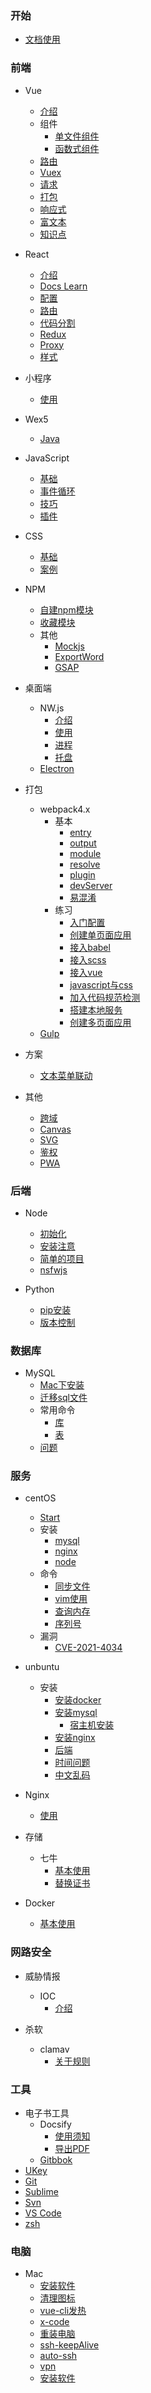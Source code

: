 <h3>开始</h3>

* [文档使用](README.md)


<h3>前端</h3>

* Vue
  * [介绍](view/front-end/frame/vue/vue.md)
  * 组件
    * [单文件组件](view/front-end/frame/vue/component.md)
    * [函数式组件](view/front-end/frame/vue/functional-component.md)
  * [路由](view/front-end/frame/vue/router.md)
  * [Vuex](view/front-end/frame/vue/vuex.md)
  * [请求](view/front-end/frame/vue/api.md)
  * [打包](view/front-end/frame/vue/build.md)
  * [响应式](view/front-end/frame/vue/flexible.md)
  * [富文本](view/front-end/frame/vue/richtext.md)
  * [知识点](view/front-end/frame/vue/knowledge.md)

* React
  * [介绍](view/front-end/frame/react/react.md)
  * [Docs Learn](view/front-end/frame/react/docs-learn.md)
  * [配置](view/front-end/frame/react/config.md)
  * [路由](view/front-end/frame/react/router.md)
  * [代码分割](view/front-end/frame/react/codeSpliting.md)
  * [Redux](view/front-end/frame/react/redux.md)
  * [Proxy](view/front-end/frame/react/proxy.md)
  * [样式](view/front-end/frame/react/style.md)

* 小程序
  * [使用](view/front-end/frame/mini-program.md)

* Wex5
  * [Java](view/front-end/frame/wex5-java.md)

* JavaScript
  * [基础](view/front-end/js/base.md)
  * [事件循环](view/front-end/js/eventLoop.md)
  * [技巧](view/front-end/js/knife.md)
  * [插件](view/front-end/js/plugin.md)

* CSS
  * [基础](view/front-end/css/css-base.md)
  * [案例](view/front-end/css/css-knife.md)

* NPM
  * [自建npm模块](view/front-end/npm/npmModules.md)
  * [收藏模块](view/front-end/npm/useful.md)
  * 其他
    * [Mockjs](view/front-end/npm/other/mock.md)
    * [ExportWord](view/front-end/npm/other/exportWord.md)
    * [GSAP](view/front-end/npm/other/gsap.md)

* 桌面端
  * NW.js
    * [介绍](view/front-end/desktop/nw/README.md)
    * [使用](view/front-end/desktop/nw/useage.md)
    * [进程](view/front-end/desktop/nw/process.md)
    * [托盘](view/front-end/desktop/nw/tray.md)
  * [Electron](view/front-end/desktop/electron.md)

* 打包
  * webpack4.x
    * 基本
      * [entry](view/front-end/pack/webpack/base/entry.md)
      * [output](view/front-end/pack/webpack/base/output.md)
      * [module](view/front-end/pack/webpack/base/module.md)
      * [resolve](view/front-end/pack/webpack/base/resolve.md)
      * [plugin](view/front-end/pack/webpack/base/plugin.md)
      * [devServer](view/front-end/pack/webpack/base/devServer.md)
      * [易混淆](view/front-end/pack/webpack/base/attention.md)
    * 练习
      * [入门配置](view/front-end/pack/webpack/train/start.md)
      * [创建单页面应用](view/front-end/pack/webpack/train/singlePage.md)
      * [接入babel](view/front-end/pack/webpack/train/babelLoader.md)
      * [接入scss](view/front-end/pack/webpack/train/scssLoader.md)
      * [接入vue](view/front-end/pack/webpack/train/vueLoader.md)
      * [javascript与css](view/front-end/pack/webpack/train/splitJsCss.md)
      * [加入代码规范检测](view/front-end/pack/webpack/train/lint.md)
      * [搭建本地服务](view/front-end/pack/webpack/train/localServer.md)
      * [创建多页面应用](view/front-end/pack/webpack/train/multiPage.md)
  * [Gulp](view/front-end/pack/gulp.md)

* 方案
  * [文本菜单联动](view/front-end/plan/fullpageScrollMenu.md)

* 其他
  * [跨域](view/front-end/technique/Proxy.md)
  * [Canvas](view/front-end/technique/canvas.md)
  * [SVG](view/front-end/technique/svg.md)
  * [鉴权](view/front-end/technique/authority.md)
  * [PWA](view/front-end/technique/pwa.md)

<h3>后端</h3>

* Node
  * [初始化](view/back-end/node/init.md)
  * [安装注意](view/back-end/node/npm_install.md)
  * [简单的项目](view/back-end/node/node_project.md)
  * [nsfwjs](view/back-end/node/nsfwjs.md)

* Python
  * [pip安装](view/back-end/python/install.md)
  * [版本控制](view/back-end/python/pyenv.md)


<h3>数据库</h3>

* MySQL
  * [Mac下安装](view/sql/mysql/start.md)
  * [迁移sql文件](view/sql/mysql/moveSql.md)
  * 常用命令
    * [库](view/sql/mysql/database.md)
    * [表](view/sql/mysql/table.md)
  * [问题](view/sql/mysql/qa.md)

<h3>服务</h3>

* centOS
  * [Start](view/service/centos/start.md)
  * 安装
    * [mysql](view/service/centos/mysql.md)
    * [nginx](view/service/centos/nginx.md)
    * [node](view/service/centos/node.md)
  * 命令
    * [同步文件](view/service/centos/syncFile.md)
    * [vim使用](view/service/centos/vim.md)
    * [查询内存](view/service/centos/storage.md)
    * [序列号](view/service/centos/serial-number.md)
  * 漏洞
    * [CVE-2021-4034](view/service/centos/CVE-2021-4034.md)

* unbuntu
  * 安装
    * [安装docker](view/service/ubuntu/Docker.md)
    * [安装mysql](view/service/ubuntu/docker-mysql.md)
      * [宿主机安装](view/service/ubuntu/mysql.md)
    * [安装nginx](view/service/ubuntu/docker-nginx.md)
    * [后端](view/service/ubuntu/docker-backend.md)
    * [时间问题](view/service/ubuntu/date.md)
    * [中文乱码](view/service/ubuntu/cn-q.md)

* Nginx
  * [使用](view/service/nginx.md)

* 存储
  * 七牛
    * [基本使用](view/service/storage/qiniu/qiniu.md)
    * [替换证书](view/service/storage/qiniu/ssl.md)

* Docker
  * [基本使用](view/docker/docker.md)

<h3>网路安全</h3>

* 威胁情报
  * IOC
    * [介绍](view/cyber_security/threat_intelligence/IOC/ioc.md)

* 杀软
  * clamav
    * [关于规则](view/cyber_security/clamav/clamav.md)


<h3>工具</h3>

* 电子书工具
  * Docsify
    * [使用须知](view/tools/e-book/docsify/useage.md)
    * [导出PDF](view/tools/e-book/docsify/md2pdf.md)
  * [Gitbbok](view/tools/e-book/gitbook/gitbook.md)
* [UKey](view/tools/ukey/useage.md)
* [Git](view/tools/git.step.md)
* [Sublime](view/tools/sublime.md)
* [Svn](view/tools/svn.md)
* [VS Code](view/tools/vscode.md)
* [zsh](view/tools/zsh.md)


<h3>电脑</h3>

* Mac
  * [安装软件](view/computer/mac/app.md)
  * [清理图标](view/computer/mac/clearIcon.md)
  * [vue-cli发热](view/computer/mac/vue-cli项目.md)
  * [x-code](view/computer/mac/x-code.md)
  * [重装电脑](view/computer/mac/install.md)
  * [ssh-keepAlive](view/computer/mac/keep-ssh-alive.md)
  * [auto-ssh](view/computer/mac/auto-ssh.md)
  * [vpn](view/computer/mac/vpn.md)
  * [安装软件](view/computer/mac/install-app.md)
